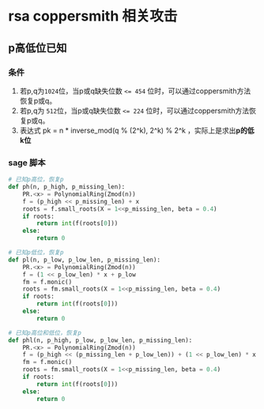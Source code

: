 # rsa coppersmith 相关攻击

## p高低位已知

### 条件

1. 若p,q为`1024`位，当p或q缺失位数 `<= 454` 位时，可以通过coppersmith方法恢复p或q。
2. 若p,q为 `512`位，当p或q缺失位数 `<= 224` 位时，可以通过coppersmith方法恢复p或q。
3. 表达式 pk = n * inverse_mod(q % (2^k), 2^k) % 2^k ，实际上是求出**p的低k位**

### sage 脚本

```python
# 已知p高位，恢复p
def ph(n, p_high, p_missing_len):
    PR.<x> = PolynomialRing(Zmod(n))
    f = (p_high << p_missing_len) + x
    roots = f.small_roots(X = 1<<p_missing_len, beta = 0.4)
    if roots:
        return int(f(roots[0]))
    else:
        return 0

# 已知p低位，恢复p
def pl(n, p_low, p_low_len, p_missing_len):
    PR.<x> = PolynomialRing(Zmod(n))    
    f = (1 << p_low_len) * x + p_low
    fm = f.monic()
    roots = fm.small_roots(X = 1<<p_missing_len, beta = 0.4)
    if roots:
        return int(f(roots[0]))
    else:
        return 0

# 已知p高位和低位，恢复p
def phl(n, p_high, p_low, p_low_len, p_missing_len):
    PR.<x> = PolynomialRing(Zmod(n))    
    f = (p_high << (p_missing_len + p_low_len)) + (1 << p_low_len) * x + p_low
    fm = f.monic()
    roots = fm.small_roots(X = 1<<p_missing_len, beta = 0.4)
    if roots:
        return int(f(roots[0]))
    else:
        return 0
```
